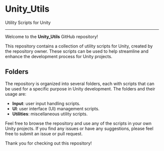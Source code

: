 # Unity_Utils

Utility Scripts for Unity 

---

Welcome to the **Unity_Utils** GitHub repository!

This repository contains a collection of utility scripts for Unity, created by the repository owner. These scripts can be used to help streamline and enhance the development process for Unity projects.

## Folders

The repository is organized into several folders, each with scripts that can be used for a specific purpose in Unity development. The folders and their usage are:

- **Input**: user input handling scripts.
- **UI**: user interface (UI) management scripts.
- **Utilities**: miscellaneous utility scripts.

Feel free to browse the repository and use any of the scripts in your own Unity projects. If you find any issues or have any suggestions, please feel free to submit an issue or pull request.

Thank you for checking out this repository!

